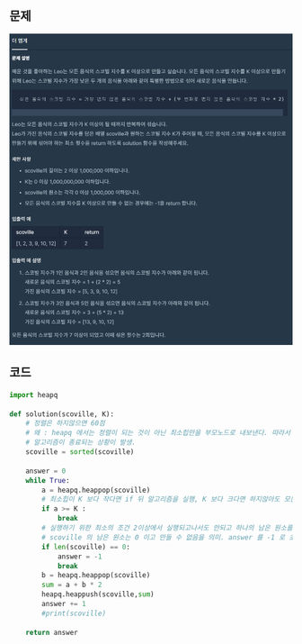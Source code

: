 ## 문제

![image](https://github.com/chldydgh4687/00Self-Algorithm/blob/master/programmersOJ/Problem_img/L2_%EB%8D%94%EB%A7%B5%EA%B2%8C.PNG)

## 코드
```python
import heapq

def solution(scoville, K):
    # 정렬은 하지않으면 60점
    # 왜 : heapq 에서는 정렬이 되는 것이 아닌 최소힙만을 부모노드로 내보낸다. 따라서 중간에서 작은 원소가 남았는데 
    # 알고리즘이 종료되는 상황이 발생.
    scoville = sorted(scoville)

    answer = 0
    while True:
        a = heapq.heappop(scoville) 
        # 최소힙이 K 보다 작다면 if 뒤 알고리즘을 실행, K 보다 크다면 하지않아도 모든 원소가 K 조건을 충족하고있음
        if a >= K :
            break
        # 실행하기 위한 최소의 조건 2이상에서 실행되고나서도 안되고 하나의 남은 원소를 뺏을때
        # scoville 의 남은 원소는 0 이고 만들 수 없음을 의미. answer 를 -1 로 초기화.
        if len(scoville) == 0:
            answer = -1
            break
        b = heapq.heappop(scoville)
        sum = a + b * 2
        heapq.heappush(scoville,sum)
        answer += 1 
        #print(scoville)

    return answer
```
